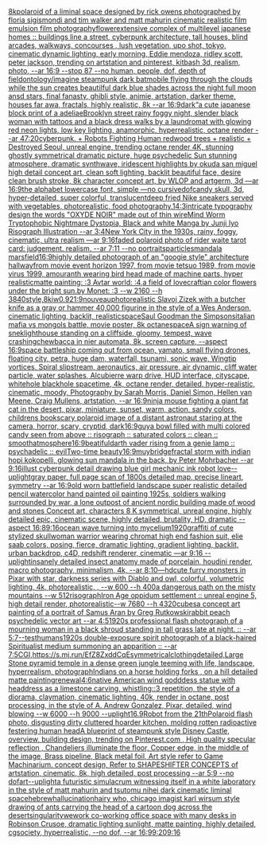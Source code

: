 [8k](https://www.ebank.nz/aiartgenerator?category=8k)[polaroid of a liminal space designed by rick owens photographed by floria sigismondi and tim walker  and matt mahurin cinematic realistic film emulsion film photography](https://www.ebank.nz/aiartgenerator?category=polaroid%20of%20a%20liminal%20space%20designed%20by%20rick%20owens%20photographed%20by%20floria%20sigismondi%20and%20tim%20walker%20%20and%20matt%20mahurin%20cinematic%20realistic%20film%20emulsion%20film%20photography)[flower](https://www.ebank.nz/aiartgenerator?category=flower)[extensive complex of  multilevel japanese homes :: buildings line a street, cyberpunk architecture, tall houses, blind arcades, walkways, concourses , lush vegetation, upo shot, tokyo, cinematic dynamic lighting, early morning, Eddie mendoza, ridley scott, peter jackson, trending on artstation and pinterest, kitbash 3d, realism, photo, --ar 16:9 --stop 87 --no human, people, dof, depth of field](https://www.ebank.nz/aiartgenerator?category=extensive%20complex%20of%20%20multilevel%20japanese%20homes%20%3A%3A%20buildings%20line%20a%20street%2C%20cyberpunk%20architecture%2C%20tall%20houses%2C%20blind%20arcades%2C%20walkways%2C%20concourses%20%2C%20lush%20vegetation%2C%20upo%20shot%2C%20tokyo%2C%20cinematic%20dynamic%20lighting%2C%20early%20morning%2C%20Eddie%20mendoza%2C%20ridley%20scott%2C%20peter%20jackson%2C%20trending%20on%20artstation%20and%20pinterest%2C%20kitbash%203d%2C%20realism%2C%20photo%2C%20--ar%2016%3A9%20--stop%2087%20--no%20human%2C%20people%2C%20dof%2C%20depth%20of%20field)[ontology](https://www.ebank.nz/aiartgenerator?category=ontology)[/imagine steampunk dark batmobile flying through the clouds while the sun creates beautilful  dark blue shades across the night full moon ansd stars, final fanasty, ghibli style, animie, artstation, darker theme, houses far awa, fractals, highly realistic, 8k --ar 16:9](https://www.ebank.nz/aiartgenerator?category=/imagine%20steampunk%20dark%20batmobile%20flying%20through%20the%20clouds%20while%20the%20sun%20creates%20beautilful%20%20dark%20blue%20shades%20across%20the%20night%20full%20moon%20ansd%20stars%2C%20final%20fanasty%2C%20ghibli%20style%2C%20animie%2C%20artstation%2C%20darker%20theme%2C%20houses%20far%20awa%2C%20fractals%2C%20highly%20realistic%2C%208k%20--ar%2016%3A9)[dark](https://www.ebank.nz/aiartgenerator?category=dark)[“](https://www.ebank.nz/aiartgenerator?category=%E2%80%9C)[a cute japanese block print of a adeliae](https://www.ebank.nz/aiartgenerator?category=a%20cute%20japanese%20block%20print%20of%20a%20adeliae)[Brooklyn street rainy foggy night, slender black woman with tattoos and a black dress walks by a laundromat with glowing red neon lights, low key lighting, anamorphic, hyperrealistic, octane render --ar 47:20](https://www.ebank.nz/aiartgenerator?category=Brooklyn%20street%20rainy%20foggy%20night%2C%20slender%20black%20woman%20with%20tattoos%20and%20a%20black%20dress%20walks%20by%20a%20laundromat%20with%20glowing%20red%20neon%20lights%2C%20low%20key%20lighting%2C%20anamorphic%2C%20hyperrealistic%2C%20octane%20render%20--ar%2047%3A20)[cyberpunk. + Robots Fighting Human redwood trees + realistic + Destroyed Seoul, unreal engine, trending octane render 4K, stunning ghostly symmetrical dramatic picture, huge psychedelic Sun stunning atmosphere, dramatic synthwave, iridescent highlights by okuda san miguel high detail concept art, clean soft lighting, backlit beautiful face, desire clean brush stroke, 8k character concept art, by WLOP and artgerm, 3d  —ar 16:9](https://www.ebank.nz/aiartgenerator?category=cyberpunk.%20%2B%20Robots%20Fighting%20Human%20redwood%20trees%20%2B%20realistic%20%2B%20Destroyed%20Seoul%2C%20unreal%20engine%2C%20trending%20octane%20render%204K%2C%20stunning%20ghostly%20symmetrical%20dramatic%20picture%2C%20huge%20psychedelic%20Sun%20stunning%20atmosphere%2C%20dramatic%20synthwave%2C%20iridescent%20highlights%20by%20okuda%20san%20miguel%20high%20detail%20concept%20art%2C%20clean%20soft%20lighting%2C%20backlit%20beautiful%20face%2C%20desire%20clean%20brush%20stroke%2C%208k%20character%20concept%20art%2C%20by%20WLOP%20and%20artgerm%2C%203d%20%20%E2%80%94ar%2016%3A9)[the alphabet lowercase font, simple —no cursive](https://www.ebank.nz/aiartgenerator?category=the%20alphabet%20lowercase%20font%2C%20simple%20%E2%80%94no%20cursive)[dof](https://www.ebank.nz/aiartgenerator?category=dof)[candy skull, 3d, hyper-detailed, super colorful,  translucent](https://www.ebank.nz/aiartgenerator?category=candy%20skull%2C%203d%2C%20hyper-detailed%2C%20super%20colorful%2C%20%20translucent)[deep fried Nike sneakers served with vegetables, photorealistic, food photography,](https://www.ebank.nz/aiartgenerator?category=deep%20fried%20Nike%20sneakers%20served%20with%20vegetables%2C%20photorealistic%2C%20food%20photography%2C)[1](https://www.ebank.nz/aiartgenerator?category=1)[4:3](https://www.ebank.nz/aiartgenerator?category=4%3A3)[intricate typography design the words "OXYDE NOIR" made out of thin wire](https://www.ebank.nz/aiartgenerator?category=intricate%20typography%20design%20the%20words%20%22OXYDE%20NOIR%22%20made%20out%20of%20thin%20wire)[Mind Worm  Tryptophobic Nightmare Dystopia, Black and white Manga by Junji Iyo Risograph  Illustration --ar 3:4](https://www.ebank.nz/aiartgenerator?category=Mind%20Worm%20%20Tryptophobic%20Nightmare%20Dystopia%2C%20Black%20and%20white%20Manga%20by%20Junji%20Iyo%20Risograph%20%20Illustration%20--ar%203%3A4)[New York City in the 1930s, rainy, foggy, cinematic, ultra realism —ar 9:16](https://www.ebank.nz/aiartgenerator?category=New%20York%20City%20in%20the%201930s%2C%20rainy%2C%20foggy%2C%20cinematic%2C%20ultra%20realism%20%E2%80%94ar%209%3A16)[faded polaroid photo of rider waite tarot card: judgement. realism. --ar 7:11 --no portraits](https://www.ebank.nz/aiartgenerator?category=faded%20polaroid%20photo%20of%20rider%20waite%20tarot%20card%3A%20judgement.%20realism.%20--ar%207%3A11%20--no%20portraits)[particles](https://www.ebank.nz/aiartgenerator?category=particles)[mandala mars](https://www.ebank.nz/aiartgenerator?category=mandala%20mars)[field](https://www.ebank.nz/aiartgenerator?category=field)[16:9](https://www.ebank.nz/aiartgenerator?category=16%3A9)[highly detailed photograph of an "googie style" architecture hallway](https://www.ebank.nz/aiartgenerator?category=highly%20detailed%20photograph%20of%20an%20%22googie%20style%22%20architecture%20hallway)[from movie event horizon 1997, from movie tetsuo 1989, from movie virus 1999, amouranth wearing bird head made of machine parts, hyper realistic](https://www.ebank.nz/aiartgenerator?category=from%20movie%20event%20horizon%201997%2C%20from%20movie%20tetsuo%201989%2C%20from%20movie%20virus%201999%2C%20amouranth%20wearing%20bird%20head%20made%20of%20machine%20parts%2C%20hyper%20realistic)[matte painting: :3 Avtar world: :4,a field of lovecraftian color flowers under the bright sun.by Monet: :3 --w 2160 --h 3840](https://www.ebank.nz/aiartgenerator?category=matte%20painting%3A%20%3A3%20Avtar%20world%3A%20%3A4%2Ca%20field%20of%20lovecraftian%20color%20flowers%20under%20the%20bright%20sun.by%20Monet%3A%20%3A3%20--w%202160%20--h%203840)[style,8k](https://www.ebank.nz/aiartgenerator?category=style%2C8k)[iw0.9](https://www.ebank.nz/aiartgenerator?category=iw0.9)[21:9](https://www.ebank.nz/aiartgenerator?category=21%3A9)[nouveau](https://www.ebank.nz/aiartgenerator?category=nouveau)[photorealistic Slavoj Zizek with a butcher knife as a gray or hammer 40,000 figurine in the style of a Wes Anderson, cinematic lighting, backlit, realistic](https://www.ebank.nz/aiartgenerator?category=photorealistic%20Slavoj%20Zizek%20with%20a%20butcher%20knife%20as%20a%20gray%20or%20hammer%2040%2C000%20figurine%20in%20the%20style%20of%20a%20Wes%20Anderson%2C%20cinematic%20lighting%2C%20backlit%2C%20realistic)[space](https://www.ebank.nz/aiartgenerator?category=space)[Saul Goodman the Simpsons](https://www.ebank.nz/aiartgenerator?category=Saul%20Goodman%20the%20Simpsons)[italian mafia vs mongols battle, movie poster, 8k octane](https://www.ebank.nz/aiartgenerator?category=italian%20mafia%20vs%20mongols%20battle%2C%20movie%20poster%2C%208k%20octane)[space](https://www.ebank.nz/aiartgenerator?category=space)[A sign warning of snek](https://www.ebank.nz/aiartgenerator?category=A%20sign%20warning%20of%20snek)[lighthouse standing on a cliffside, gloomy, tempest, wave crashing](https://www.ebank.nz/aiartgenerator?category=lighthouse%20standing%20on%20a%20cliffside%2C%20gloomy%2C%20tempest%2C%20wave%20crashing)[chewbacca in nier automata, 8k, screen capture, --aspect 16:9](https://www.ebank.nz/aiartgenerator?category=chewbacca%20in%20nier%20automata%2C%208k%2C%20screen%20capture%2C%20--aspect%2016%3A9)[space battleship coming out from ocean, yamato, small flying drones, floating city, petra, huge dam, waterfall, tsunami, sonic wave, Wingtip vortices, Spiral slipstream, aeronautics, air pressure, air dynamic, cliff water particle, water splashes, Alcubierre warp drive, HUD interface, cityscape, whitehole blackhole spacetime, 4k, octane render, detailed, hyper-realistic, cinematic, moody, Photography by Sarah Morris, Daniel Simon, Hellen van Meene, Craig Mullens, artstation, --ar 16:9](https://www.ebank.nz/aiartgenerator?category=space%20battleship%20coming%20out%20from%20ocean%2C%20yamato%2C%20small%20flying%20drones%2C%20floating%20city%2C%20petra%2C%20huge%20dam%2C%20waterfall%2C%20tsunami%2C%20sonic%20wave%2C%20Wingtip%20vortices%2C%20Spiral%20slipstream%2C%20aeronautics%2C%20air%20pressure%2C%20air%20dynamic%2C%20cliff%20water%20particle%2C%20water%20splashes%2C%20Alcubierre%20warp%20drive%2C%20HUD%20interface%2C%20cityscape%2C%20whitehole%20blackhole%20spacetime%2C%204k%2C%20octane%20render%2C%20detailed%2C%20hyper-realistic%2C%20cinematic%2C%20moody%2C%20Photography%20by%20Sarah%20Morris%2C%20Daniel%20Simon%2C%20Hellen%20van%20Meene%2C%20Craig%20Mullens%2C%20artstation%2C%20--ar%2016%3A9)[ninja mouse fighting a giant fat cat in the desert, pixar, miniature, sunset, warm, action, sandy colors, childrens book](https://www.ebank.nz/aiartgenerator?category=ninja%20mouse%20fighting%20a%20giant%20fat%20cat%20in%20the%20desert%2C%20pixar%2C%20miniature%2C%20sunset%2C%20warm%2C%20action%2C%20sandy%20colors%2C%20childrens%20book)[scary polaroid image of a distant astronaut staring at the camera, horror, scary, cryptid, dark](https://www.ebank.nz/aiartgenerator?category=scary%20polaroid%20image%20of%20a%20distant%20astronaut%20staring%20at%20the%20camera%2C%20horror%2C%20scary%2C%20cryptid%2C%20dark)[16:9](https://www.ebank.nz/aiartgenerator?category=16%3A9)[guy](https://www.ebank.nz/aiartgenerator?category=guy)[a bowl filled with multi colored candy seen from above :: risograph :: saturated colors :: clean :: smooth](https://www.ebank.nz/aiartgenerator?category=a%20bowl%20filled%20with%20multi%20colored%20candy%20seen%20from%20above%20%3A%3A%20risograph%20%3A%3A%20saturated%20colors%20%3A%3A%20clean%20%3A%3A%20smooth)[atmosphere](https://www.ebank.nz/aiartgenerator?category=atmosphere)[16:9](https://www.ebank.nz/aiartgenerator?category=16%3A9)[beatiful](https://www.ebank.nz/aiartgenerator?category=beatiful)[darth vader rising from a genie lamp :: psychadelic :: evil](https://www.ebank.nz/aiartgenerator?category=darth%20vader%20rising%20from%20a%20genie%20lamp%20%3A%3A%20psychadelic%20%3A%3A%20evil)[Two-time beauty](https://www.ebank.nz/aiartgenerator?category=Two-time%20beauty)[16:9](https://www.ebank.nz/aiartgenerator?category=16%3A9)[muybridge](https://www.ebank.nz/aiartgenerator?category=muybridge)[fractal storm with indian hopi kokopelli, glowing sun mandala in the back, by Peter Mohrbacher  --ar 9:16](https://www.ebank.nz/aiartgenerator?category=fractal%20storm%20with%20indian%20hopi%20kokopelli%2C%20glowing%20sun%20mandala%20in%20the%20back%2C%20by%20Peter%20Mohrbacher%20%20--ar%209%3A16)[illust cyberpunk detail drawing blue girl mechanic ink robot love](https://www.ebank.nz/aiartgenerator?category=illust%20cyberpunk%20detail%20drawing%20blue%20girl%20mechanic%20ink%20robot%20love)[--uplight](https://www.ebank.nz/aiartgenerator?category=--uplight)[gray paper, full page scan of 1800s detailed map, precise lineart, symmetry --ar 16:9](https://www.ebank.nz/aiartgenerator?category=gray%20paper%2C%20full%20page%20scan%20of%201800s%20detailed%20map%2C%20precise%20lineart%2C%20symmetry%20--ar%2016%3A9)[old worn battlefield landscape super realistic detailed pencil watercolor hand painted oil painting 1925s, soldiers walking surrounded by war, a lone outpost of ancient nordic building made of wood and stones Concept art, characters 8 K symmetrical, unreal engine, highly detailed  epic, cinematic scene, highly detailed,  brutality, HD, dramatic --aspect 16:8](https://www.ebank.nz/aiartgenerator?category=old%20worn%20battlefield%20landscape%20super%20realistic%20detailed%20pencil%20watercolor%20hand%20painted%20oil%20painting%201925s%2C%20soldiers%20walking%20surrounded%20by%20war%2C%20a%20lone%20outpost%20of%20ancient%20nordic%20building%20made%20of%20wood%20and%20stones%20Concept%20art%2C%20characters%208%20K%20symmetrical%2C%20unreal%20engine%2C%20highly%20detailed%20%20epic%2C%20cinematic%20scene%2C%20highly%20detailed%2C%20%20brutality%2C%20HD%2C%20dramatic%20--aspect%2016%3A8)[9:16](https://www.ebank.nz/aiartgenerator?category=9%3A16)[ocean wave turning into mycelium](https://www.ebank.nz/aiartgenerator?category=ocean%20wave%20turning%20into%20mycelium)[1920](https://www.ebank.nz/aiartgenerator?category=1920)[graffiti of cute stylized skull](https://www.ebank.nz/aiartgenerator?category=graffiti%20of%20cute%20stylized%20skull)[woman warrior wearing chromat high end fashion suit, elie saab colors, posing, fierce, dramatic lighting, gradient lighting, backlit, urban backdrop, c4D, redshift renderer, cinematic —ar 9:16 --uplight](https://www.ebank.nz/aiartgenerator?category=woman%20warrior%20wearing%20chromat%20high%20end%20fashion%20suit%2C%20elie%20saab%20colors%2C%20posing%2C%20fierce%2C%20dramatic%20lighting%2C%20gradient%20lighting%2C%20backlit%2C%20urban%20backdrop%2C%20c4D%2C%20redshift%20renderer%2C%20cinematic%20%E2%80%94ar%209%3A16%20--uplight)[insanely detailed insect anatomy made of porcelain, houdini render, macro photography, minimalism, 4k, --ar 8:10](https://www.ebank.nz/aiartgenerator?category=insanely%20detailed%20insect%20anatomy%20made%20of%20porcelain%2C%20houdini%20render%2C%20macro%20photography%2C%20minimalism%2C%204k%2C%20--ar%208%3A10)[—hd](https://www.ebank.nz/aiartgenerator?category=%E2%80%94hd)[cute furry monsters in Pixar with star, darkness series with Diablo and owl, colorful, volumetric lighting, 4k, photorealistic, , --w 600 --h 400](https://www.ebank.nz/aiartgenerator?category=cute%20furry%20monsters%20in%20Pixar%20with%20star%2C%20darkness%20series%20with%20Diablo%20and%20owl%2C%20colorful%2C%20volumetric%20lighting%2C%204k%2C%20photorealistic%2C%20%2C%20--w%20600%20--h%20400)[a  dangerous path on the misty mountains --w 512](https://www.ebank.nz/aiartgenerator?category=a%20%20dangerous%20path%20on%20the%20misty%20mountains%20--w%20512)[risograph](https://www.ebank.nz/aiartgenerator?category=risograph)[Iron Age oppidum settlement :: unreal engine 5, high detail render, photorealistic--w 7680 --h 4320](https://www.ebank.nz/aiartgenerator?category=Iron%20Age%20oppidum%20settlement%20%3A%3A%20unreal%20engine%205%2C%20high%20detail%20render%2C%20photorealistic--w%207680%20--h%204320)[cubes](https://www.ebank.nz/aiartgenerator?category=cubes)[a concept art painting of a portrait of Samus Aran by Greg Rutkowski](https://www.ebank.nz/aiartgenerator?category=a%20concept%20art%20painting%20of%20a%20portrait%20of%20Samus%20Aran%20by%20Greg%20Rutkowski)[rabbit peach psychedelic vector art --ar 4:5](https://www.ebank.nz/aiartgenerator?category=rabbit%20peach%20psychedelic%20vector%20art%20--ar%204%3A5)[1920s professional flash photograph of a mourning woman in a black shroud standing in tall grass late at night. :: --ar 5:7](https://www.ebank.nz/aiartgenerator?category=1920s%20professional%20flash%20photograph%20of%20a%20mourning%20woman%20in%20a%20black%20shroud%20standing%20in%20tall%20grass%20late%20at%20night.%20%3A%3A%20--ar%205%3A7)[--test](https://www.ebank.nz/aiartgenerator?category=--test)[humans](https://www.ebank.nz/aiartgenerator?category=humans)[1920s double-exposure spirit photograph of a black-haired Spiritualist medium summoning an apparition :: --ar 7:5](https://www.ebank.nz/aiartgenerator?category=1920s%20double-exposure%20spirit%20photograph%20of%20a%20black-haired%20Spiritualist%20medium%20summoning%20an%20apparition%20%3A%3A%20--ar%207%3A5)[CGI,](https://www.ebank.nz/aiartgenerator?category=CGI%2C)[<https://s.mj.run/EfZ8ZxddCqE>](https://www.ebank.nz/aiartgenerator?category=%3Chttps%3A//s.mj.run/EfZ8ZxddCqE%3E)[symmetrical](https://www.ebank.nz/aiartgenerator?category=symmetrical)[clothing](https://www.ebank.nz/aiartgenerator?category=clothing)[detailed,](https://www.ebank.nz/aiartgenerator?category=detailed%2C)[Large Stone pyramid temple in a dense green jungle teeming with life, landscape, hyperrealism, photograph](https://www.ebank.nz/aiartgenerator?category=Large%20Stone%20pyramid%20temple%20in%20a%20dense%20green%20jungle%20teeming%20with%20life%2C%20landscape%2C%20hyperrealism%2C%20photograph)[Indians on a horse holding forks , on a hill detailed matte painting](https://www.ebank.nz/aiartgenerator?category=Indians%20on%20a%20horse%20holding%20forks%20%2C%20on%20a%20hill%20detailed%20matte%20painting)[renewal](https://www.ebank.nz/aiartgenerator?category=renewal)[4:6](https://www.ebank.nz/aiartgenerator?category=4%3A6)[native American  wind godddess statue with headdress as a limestone carving, whistling::3 repetition, the style of a diorama, claymation, cinematic lighting, 40k, render in octane, post processing, in the style of A. Andrew Gonzalez, Pixar, detailed, wind blowing --w 6000 --h 9000 --uplight](https://www.ebank.nz/aiartgenerator?category=native%20American%20%20wind%20godddess%20statue%20with%20headdress%20as%20a%20limestone%20carving%2C%20whistling%3A%3A3%20repetition%2C%20the%20style%20of%20a%20diorama%2C%20claymation%2C%20cinematic%20lighting%2C%2040k%2C%20render%20in%20octane%2C%20post%20processing%2C%20in%20the%20style%20of%20A.%20Andrew%20Gonzalez%2C%20Pixar%2C%20detailed%2C%20wind%20blowing%20--w%206000%20--h%209000%20--uplight)[16.9](https://www.ebank.nz/aiartgenerator?category=16.9)[Robot from the 21th](https://www.ebank.nz/aiartgenerator?category=Robot%20from%20the%2021th)[Polaroid flash photo, disgusting dirty cluttered hoarder kitchen, molding rotten radioactive festering human head](https://www.ebank.nz/aiartgenerator?category=Polaroid%20flash%20photo%2C%20disgusting%20dirty%20cluttered%20hoarder%20kitchen%2C%20molding%20rotten%20radioactive%20festering%20human%20head)[A blueprint of steampunk style Disney Castle,  overview, building design,  trending on Pinterest.com  , High quality specular reflection ,  Chandeliers illuminate the floor, Copper  edge, in the middle of the image, Brass pipeline,  Black metal foil,  Art style refer to Game Machinarium.  concept design, Refer to SHAPESHIFTER CONCEPTS  of artstation, cinematic,  8k, high detailed,  post processing    --ar 5:9   --no dof](https://www.ebank.nz/aiartgenerator?category=A%20blueprint%20of%20steampunk%20style%20Disney%20Castle%2C%20%20overview%2C%20building%20design%2C%20%20trending%20on%20Pinterest.com%20%20%2C%20High%20quality%20specular%20reflection%20%2C%20%20Chandeliers%20illuminate%20the%20floor%2C%20Copper%20%20edge%2C%20in%20the%20middle%20of%20the%20image%2C%20Brass%20pipeline%2C%20%20Black%20metal%20foil%2C%20%20Art%20style%20refer%20to%20Game%20Machinarium.%20%20concept%20design%2C%20Refer%20to%20SHAPESHIFTER%20CONCEPTS%20%20of%20artstation%2C%20cinematic%2C%20%208k%2C%20high%20detailed%2C%20%20post%20processing%20%20%20%20--ar%205%3A9%20%20%20--no%20dof)[art](https://www.ebank.nz/aiartgenerator?category=art)[--uplight](https://www.ebank.nz/aiartgenerator?category=--uplight)[a futuristic simulacrum witnessing itself in a white laboratory in the style of matt mahurin and tsutomu nihei dark cinematic liminal space](https://www.ebank.nz/aiartgenerator?category=a%20futuristic%20simulacrum%20witnessing%20itself%20in%20a%20white%20laboratory%20in%20the%20style%20of%20matt%20mahurin%20and%20tsutomu%20nihei%20dark%20cinematic%20liminal%20space)[hebrew](https://www.ebank.nz/aiartgenerator?category=hebrew)[hallucination](https://www.ebank.nz/aiartgenerator?category=hallucination)[hairy who, chicago imagist karl wirsum style drawing of ants carrying the head of a cartoon dog across the desert](https://www.ebank.nz/aiartgenerator?category=hairy%20who%2C%20chicago%20imagist%20karl%20wirsum%20style%20drawing%20of%20ants%20carrying%20the%20head%20of%20a%20cartoon%20dog%20across%20the%20desert)[singularity](https://www.ebank.nz/aiartgenerator?category=singularity)[wework co-working office space with many desks in Robinson Crusoe, dramatic lighting sunlight, matte painting, highly detailed, cgsociety, hyperrealistic, --no dof, --ar 16:9](https://www.ebank.nz/aiartgenerator?category=wework%20co-working%20office%20space%20with%20many%20desks%20in%20Robinson%20Crusoe%2C%20dramatic%20lighting%20sunlight%2C%20matte%20painting%2C%20highly%20detailed%2C%20cgsociety%2C%20hyperrealistic%2C%20--no%20dof%2C%20--ar%2016%3A9)[9:20](https://www.ebank.nz/aiartgenerator?category=9%3A20)[9:16](https://www.ebank.nz/aiartgenerator?category=9%3A16)